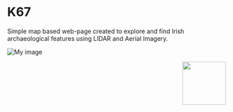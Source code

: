 # K67
Simple map based web-page created to explore and find Irish archaeological features using LIDAR and Aerial Imagery.

![My image](https://github.com/briandoylegit/K67/blob/master/images/Ballinturly.gif)

<img align="right" width="100" height="100" src="http://www.fillmurray.com/100/100">

      
